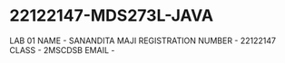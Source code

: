 # 22122147-MDS273L-JAVA
LAB 01
NAME - SANANDITA MAJI
REGISTRATION NUMBER - 22122147
CLASS - 2MSCDSB
EMAIL - 
